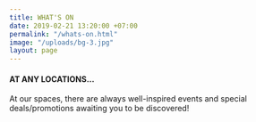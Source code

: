 ```yaml
---
title: WHAT'S ON
date: 2019-02-21 13:20:00 +07:00
permalink: "/whats-on.html"
image: "/uploads/bg-3.jpg"
layout: page
---
```


<div class="row mb-5">
<div class="col-12 col-lg-8 offset-lg-2 text-center">
<h4 class="mb-4">AT ANY LOCATIONS...</h4>
<p>At our spaces, there are always well-inspired events and special deals/promotions awaiting you to be discovered!</p>
</div>
</div>